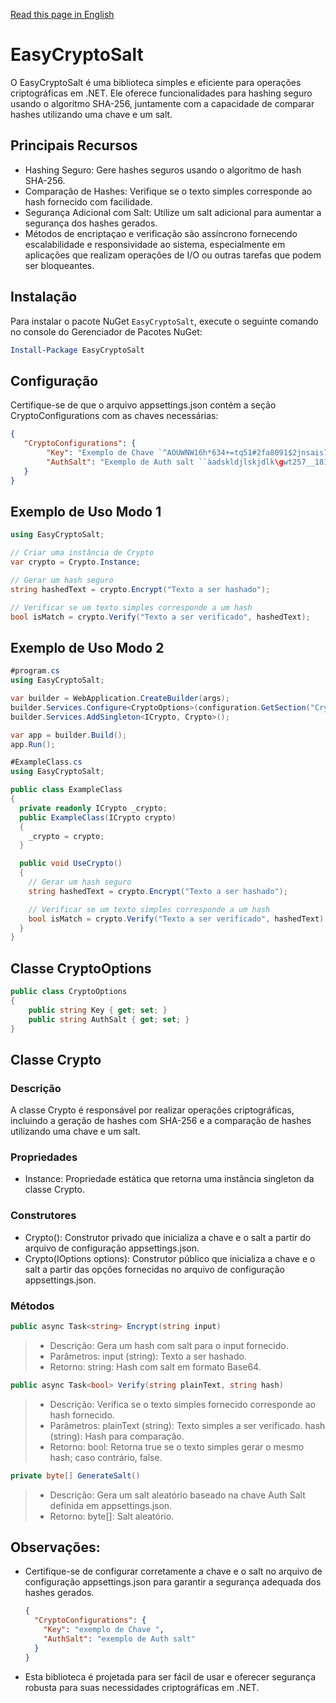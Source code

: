 [Read this page in English](https://github.com/alexfariakof/EasyCryptoSalt/blob/main/README-en.md)

# EasyCryptoSalt

O EasyCryptoSalt é uma biblioteca simples e eficiente para operações criptográficas em .NET. Ele oferece funcionalidades para hashing seguro usando o algoritmo SHA-256, juntamente com a capacidade de comparar hashes utilizando uma chave e um salt.

## Principais Recursos

* Hashing Seguro: Gere hashes seguros usando o algoritmo de hash SHA-256.
* Comparação de Hashes: Verifique se o texto simples corresponde ao hash fornecido com facilidade.
* Segurança Adicional com Salt: Utilize um salt adicional para aumentar a segurança dos hashes gerados.
* Métodos de encriptaçao e verificação são assíncrono fornecendo escalabilidade e responsividade ao sistema, especialmente em aplicações que realizam operações de I/O ou outras tarefas que podem ser bloqueantes.

## Instalação

Para instalar o pacote NuGet `EasyCryptoSalt`, execute o seguinte comando no console do Gerenciador de Pacotes NuGet:

```powershell
Install-Package EasyCryptoSalt

```

## Configuração

   Certifique-se de que o arquivo appsettings.json contém a seção CryptoConfigurations com as chaves necessárias:

```json
{
   "CryptoConfigurations": {
        "Key": "Exemplo de Chave `^AOUWNW16h*634+=tq51#2fa8091$2jnsais71298>shsady|==",
        "AuthSalt": "Exemplo de Auth salt ``àadskldjlskjdlk\gwt257__1816!?}[oap725-1%"
   }
}
```

## Exemplo de Uso Modo 1

```csharp  
using EasyCryptoSalt;

// Criar uma instância de Crypto
var crypto = Crypto.Instance;

// Gerar um hash seguro
string hashedText = crypto.Encrypt("Texto a ser hashado");

// Verificar se um texto simples corresponde a um hash
bool isMatch = crypto.Verify("Texto a ser verificado", hashedText);
```

## Exemplo de Uso Modo 2

```csharp
#program.cs
using EasyCryptoSalt;

var builder = WebApplication.CreateBuilder(args);
builder.Services.Configure<CryptoOptions>(configuration.GetSection("CryptoConfigurations"));
builder.Services.AddSingleton<ICrypto, Crypto>();

var app = builder.Build();      
app.Run();

#ExampleClass.cs 
using EasyCryptoSalt;

public class ExampleClass
{
  private readonly ICrypto _crypto;
  public ExampleClass(ICrypto crypto)
  {
    _crypto = crypto;
  }

  public void UseCrypto()
  {
    // Gerar um hash seguro
    string hashedText = crypto.Encrypt("Texto a ser hashado");

    // Verificar se um texto simples corresponde a um hash
    bool isMatch = crypto.Verify("Texto a ser verificado", hashedText);
  }
}        
```

## Classe CryptoOptions

```csharp
public class CryptoOptions
{
    public string Key { get; set; }
    public string AuthSalt { get; set; }
}
```

## Classe Crypto

### Descrição

A classe Crypto é responsável por realizar operações criptográficas, incluindo a geração de hashes com SHA-256 e a comparação de hashes utilizando uma chave e um salt.

### Propriedades

* Instance: Propriedade estática que retorna uma instância singleton da classe Crypto.

### Construtores

* Crypto(): Construtor privado que inicializa a chave e o salt a partir do arquivo de configuração appsettings.json.
* Crypto(IOptions<CryptoOptions> options): Construtor público que inicializa a chave e o salt a partir das opções fornecidas no arquivo de configuração appsettings.json.

### Métodos

```csharp
public async Task<string> Encrypt(string input)
```

> * Descrição: Gera um hash com salt para o input fornecido.
> * Parâmetros:
> input (string): Texto a ser hashado.
> * Retorno:
> string: Hash com salt em formato Base64.

```csharp
public async Task<bool> Verify(string plainText, string hash)
```

> * Descrição: Verifica se o texto simples fornecido corresponde ao hash fornecido.
> * Parâmetros:
      plainText (string): Texto simples a ser verificado.
      hash (string): Hash para comparação.
> * Retorno:
      bool: Retorna true se o texto simples gerar o mesmo hash; caso contrário, false.

```csharp
private byte[] GenerateSalt()
```

> * Descrição: Gera um salt aleatório baseado na chave Auth Salt definida em appsettings.json.
> * Retorno:
       byte[]: Salt aleatório.

## Observações:

* Certifique-se de configurar corretamente a chave e o salt no arquivo de configuração appsettings.json para garantir a segurança adequada dos hashes gerados.

    ```json
    {
      "CryptoConfigurations": {
        "Key": "exemplo de Chave ",
        "AuthSalt": "exemplo de Auth salt"
      }
    }
    ```

* Esta biblioteca é projetada para ser fácil de usar e oferecer segurança robusta para suas necessidades criptográficas em .NET.
